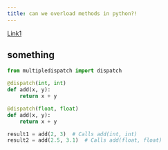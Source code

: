 ```yaml
---
title: can we overload methods in python?!
---
```


[Link1](https://stackoverflow.com/questions/10202938/how-do-i-use-method-overloading-in-python)

## something

```py
from multipledispatch import dispatch

@dispatch(int, int)
def add(x, y):
    return x + y

@dispatch(float, float)
def add(x, y):
    return x + y

result1 = add(2, 3)  # Calls add(int, int)
result2 = add(2.5, 3.1)  # Calls add(float, float)
```
